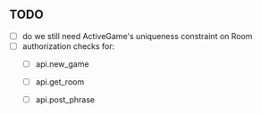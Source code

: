 ## TODO

- [ ] do we still need ActiveGame's uniqueness constraint on Room
- [ ] authorization checks for:
  - [ ] api.new_game
  - [ ] api.get_room
  - [ ] api.post_phrase

